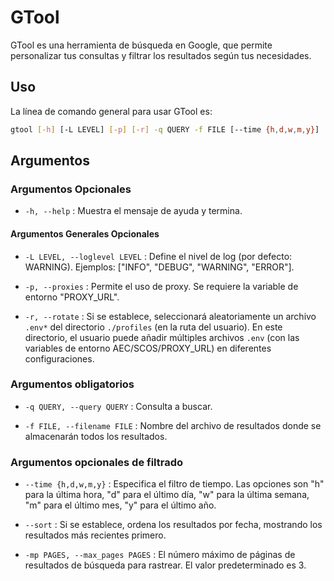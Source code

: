 # GTool

GTool es una herramienta de búsqueda en Google, que permite personalizar tus consultas y filtrar los resultados según tus necesidades.

## Uso

La línea de comando general para usar GTool es:

```bash
gtool [-h] [-L LEVEL] [-p] [-r] -q QUERY -f FILE [--time {h,d,w,m,y}] [--sort] [-mp PAGES]
```

## Argumentos

### Argumentos Opcionales

-   `-h, --help` : Muestra el mensaje de ayuda y termina.

#### Argumentos Generales Opcionales

-   `-L LEVEL, --loglevel LEVEL` : Define el nivel de log (por defecto: WARNING). Ejemplos: \["INFO", "DEBUG", "WARNING", "ERROR"\].
    
-   `-p, --proxies` : Permite el uso de proxy. Se requiere la variable de entorno "PROXY\_URL".
    
- `-r, --rotate` : Si se establece, seleccionará aleatoriamente un archivo `.env*` del directorio `./profiles` (en la ruta del usuario). En este directorio, el usuario puede añadir múltiples archivos `.env` (con las variables de entorno AEC/SCOS/PROXY_URL) en diferentes configuraciones.


### Argumentos obligatorios

-   `-q QUERY, --query QUERY` : Consulta a buscar.
    
-   `-f FILE, --filename FILE` : Nombre del archivo de resultados donde se almacenarán todos los resultados.
    

### Argumentos opcionales de filtrado

-   `--time {h,d,w,m,y}` : Especifica el filtro de tiempo. Las opciones son "h" para la última hora, "d" para el último día, "w" para la última semana, "m" para el último mes, "y" para el último año.
    
-   `--sort` : Si se establece, ordena los resultados por fecha, mostrando los resultados más recientes primero.
    
-   `-mp PAGES, --max_pages PAGES` : El número máximo de páginas de resultados de búsqueda para rastrear. El valor predeterminado es 3.
